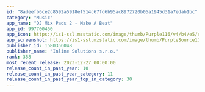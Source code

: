```yaml
---
id: "8adeefb6ce2c8592a5918ef514c67fd6b95ac8972720b05a1945d31a7edab1bc"
category: "Music"
app_name: "DJ Mix Pads 2 - Make A Beat"
app_id: 997700450
app_icon: https://is1-ssl.mzstatic.com/image/thumb/Purple116/v4/b4/e5/e5/b4e5e59a-cdd5-ddc9-7508-d8eb69fc89d4/AppIcon-1x_U007emarketing-0-10-0-85-220-0.png/1024x1024bb.png
app_screenshot: https://is1-ssl.mzstatic.com/image/thumb/PurpleSource116/v4/98/19/63/98196332-4e23-a7ff-854e-3d31d90d870b/4cab6aa8-a987-48b4-ab10-3c58c52a64ef_EN-01.jpg/1242x2688bb.png
publisher_id: 1580356048
publisher_name: "Inline Solutions s.r.o."
rank: 358
most_recent_release: 2023-12-27 00:00:00
release_count_in_past_year: 10
release_count_in_past_year_category: 11
release_count_in_past_year_top_in_category: 30
---
```

